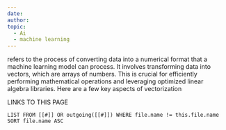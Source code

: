 ```yaml
---
date: 
author: 
topic:
  - Ai
  - machine learning
---
```

refers to the process of converting data into a numerical format that a machine learning model can process. It involves transforming data into vectors, which are arrays of numbers. This is crucial for efficiently performing mathematical operations and leveraging optimized linear algebra libraries. Here are a few key aspects of vectorization




LINKS TO THIS PAGE 
```dataview
LIST FROM [[#]] OR outgoing([[#]]) WHERE file.name != this.file.name SORT file.name ASC
```
